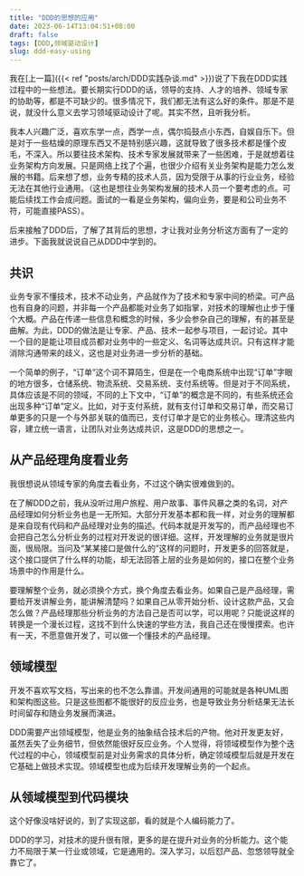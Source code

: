 ```yaml
---
title: "DDD的思想的应用"
date: 2023-06-14T13:04:51+08:00
draft: false
tags: [DDD,领域驱动设计]
slug: ddd-easy-using
---
```


我在[上一篇]({{< ref "posts/arch/DDD实践杂谈.md" >}})说了下我在DDD实践过程中的一些想法。要长期实行DDD的话，领导的支持、人才的培养、领域专家的协助等，都是不可缺少的。很多情况下，我们都无法有这么好的条件。那是不是说，就没什么意义去学习领域驱动设计了呢。其实不然，且听我分析。

我本人兴趣广泛，喜欢东学一点，西学一点，偶尔捣鼓点小东西，自娱自乐下。但是对于一些枯燥的原理东西又不是特别感兴趣，这就导致了很多技术都是懂个皮毛，不深入。所以要往技术架构、技术专家发展就带来了一些困难，于是就想着往业务架构方向发展。只是网络上找了个遍，也很少介绍有关业务架构是能力怎么发展的书籍。后来想了想，业务专精的技术人员，因为受限于从事的行业业务，经验无法在其他行业通用。（这也是想往业务架构发展的技术人员一个要考虑的点。可能后续找工作会成问题。面试的一看是业务架构，偏向业务，要是和公司业务不符，可能直接PASS）。

后来接触了DDD后，了解了其背后的思想，才让我对业务分析这方面有了一定的进步。下面我就说说自己从DDD中学到的。

## 共识
业务专家不懂技术，技术不动业务，产品就作为了技术和专家中间的桥梁。可产品也有自身的问题，并非每一个产品都能对业务了如指掌，对技术的理解也止步于懂个大概。产品在传递一些信息和概念的时候，多少会参杂自己的理解，有的甚至是曲解。为此，DDD的做法是让专家、产品、技术一起参与项目，一起讨论。其中一个目的是能让项目成员都对业务中的一些定义、名词等达成共识。只有这样才能消除沟通带来的歧义，这也是对业务进一步分析的基础。

一个简单的例子，“订单”这个词不算陌生，但是在一个电商系统中出现“订单”字眼的地方很多，仓储系统、物流系统、交易系统、支付系统等。但是对于不同系统，具体应该是不同的领域，不同的上下文中，“订单”的概念是不同的，有些系统还会出现多种“订单”定义。比如，对于支付系统，就有支付订单和交易订单，而交易订单更多的只是一个与外部关联的值而已，支付订单才是它的业务核心。理清这些内容，建立统一语言，让团队对业务达成共识，这是DDD的思想之一。

## 从产品经理角度看业务
我很想说从领域专家的角度去看业务，不过这个确实很难做到的。

在了解DDD之前，我从没听过用户旅程、用户故事、事件风暴之类的名词，对产品经理如何分析业务也是一无所知。大部分开发基本都和我一样，对业务的理解都是来自现有代码和产品经理对业务的描述。代码本就是开发写的，而产品经理也不会把自己怎么分析业务的过程对开发说的很详细。这样，开发理解的业务就是很片面，很局限。当问及“某某接口是做什么的”这样的问题时，开发更多的回答就是，这个接口提供了什么样的功能，却无法回答上层的业务是如何的，接口在整个业务场景中的作用是什么。

要理解整个业务，就必须换个方式，换个角度去看业务。如果自己是产品经理，需要给开发讲解业务，能讲解清楚吗？如果自己从零开始分析、设计这款产品，又会怎么做？产品经理那些分析业务的方法自己是否可以学，可以用呢？只能说这样的转换是一个漫长过程，这找不到什么快速的学些方法，我自己还在慢慢摸索。也许有一天，不愿意做开发了，可以做一个懂技术的产品经理。

## 领域模型
开发不喜欢写文档，写出来的也不怎么靠谱。开发间通用的可能就是各种UML图和架构图这些。只是这些图都不能很好的反应业务，也是导致业务分析结果无法长时间留存和随业务发展而演进。

DDD需要产出领域模型，他是业务的抽象结合技术后的产物。他对开发更友好，虽然丢失了业务细节，但依然能很好反应业务。个人觉得，将领域模型作为整个迭代过程的中心，领域模型前是对业务需求的具体分析，确定领域模型后就是开发在它基础上做技术实现。领域模型也成为后续开发理解业务的一个起点。

## 从领域模型到代码模块
这个好像没啥好说的，到了实现这部，看的就是个人编码能力了。

DDD的学习，对技术的提升很有限，更多的是在提升对业务的分析能力。这个能力不局限于某一行业或领域，它是通用的。深入学习，以后怼产品、忽悠领导就全靠它了。